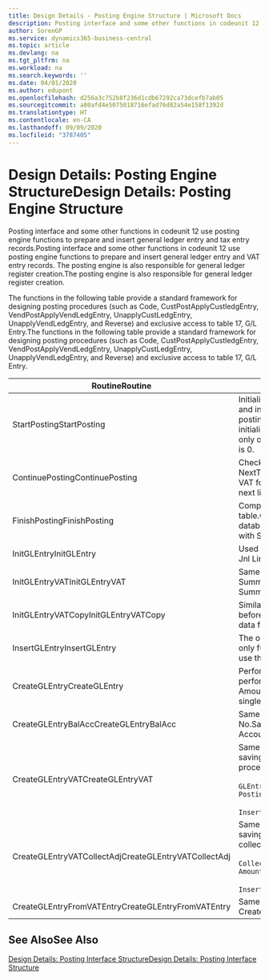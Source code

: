 ```yaml
---
title: Design Details - Posting Engine Structure | Microsoft Docs
description: Posting interface and some other functions in codeunit 12 use posting engine functions to prepare and insert general ledger entry and tax entry records. The posting engine is also responsible for general ledger register creation.
author: SorenGP
ms.service: dynamics365-business-central
ms.topic: article
ms.devlang: na
ms.tgt_pltfrm: na
ms.workload: na
ms.search.keywords: ''
ms.date: 04/01/2020
ms.author: edupont
ms.openlocfilehash: d256a3c752b8f236d1cdb67292ca73dcefb7ab05
ms.sourcegitcommit: a80afd4e5075018716efad76d82a54e158f1392d
ms.translationtype: HT
ms.contentlocale: en-CA
ms.lasthandoff: 09/09/2020
ms.locfileid: "3787405"
---
```

# <a name="design-details-posting-engine-structure"></a><span data-ttu-id="dc0bf-104">Design Details: Posting Engine Structure</span><span class="sxs-lookup"><span data-stu-id="dc0bf-104">Design Details: Posting Engine Structure</span></span>
<span data-ttu-id="dc0bf-105">Posting interface and some other functions in codeunit 12 use posting engine functions to prepare and insert general ledger entry and tax entry records.</span><span class="sxs-lookup"><span data-stu-id="dc0bf-105">Posting interface and some other functions in codeunit 12 use posting engine functions to prepare and insert general ledger entry and VAT entry records.</span></span> <span data-ttu-id="dc0bf-106">The posting engine is also responsible for general ledger register creation.</span><span class="sxs-lookup"><span data-stu-id="dc0bf-106">The posting engine is also responsible for general ledger register creation.</span></span>  
  
 <span data-ttu-id="dc0bf-107">The functions in the following table provide a standard framework for designing posting procedures (such as Code, CustPostApplyCustledgEntry, VendPostApplyVendLedgEntry, UnapplyCustLedgEntry, UnapplyVendLedgEntry, and Reverse) and exclusive access to table 17, G/L Entry.</span><span class="sxs-lookup"><span data-stu-id="dc0bf-107">The functions in the following table provide a standard framework for designing posting procedures (such as Code, CustPostApplyCustledgEntry, VendPostApplyVendLedgEntry, UnapplyCustLedgEntry, UnapplyVendLedgEntry, and Reverse) and exclusive access to table 17, G/L Entry.</span></span>  
  
|<span data-ttu-id="dc0bf-108">Routine</span><span class="sxs-lookup"><span data-stu-id="dc0bf-108">Routine</span></span>|<span data-ttu-id="dc0bf-109">Description</span><span class="sxs-lookup"><span data-stu-id="dc0bf-109">Description</span></span>|  
|-------------|---------------------------------------|  
|<span data-ttu-id="dc0bf-110">StartPosting</span><span class="sxs-lookup"><span data-stu-id="dc0bf-110">StartPosting</span></span>|<span data-ttu-id="dc0bf-111">Initializes posting buffer TempGLEntryBuf, locks G/L Entry and Tax Entry tables, and initializes Accounting Period, G/L Register, and Exchange Rate.</span><span class="sxs-lookup"><span data-stu-id="dc0bf-111">Initializes posting buffer TempGLEntryBuf, locks G/L Entry and VAT Entry tables, and initializes Accounting Period, G/L Register, and Exchange Rate.</span></span> <span data-ttu-id="dc0bf-112">Should be called only once, then NextEntryNo is 0.</span><span class="sxs-lookup"><span data-stu-id="dc0bf-112">Should be called only once, then NextEntryNo is 0.</span></span>|  
|<span data-ttu-id="dc0bf-113">ContinuePosting</span><span class="sxs-lookup"><span data-stu-id="dc0bf-113">ContinuePosting</span></span>|<span data-ttu-id="dc0bf-114">Checks and posts unrealized tax for previous transaction increment NextTransactionNo and prepares post of next line.</span><span class="sxs-lookup"><span data-stu-id="dc0bf-114">Checks and posts unrealized VAT for previous transaction increment NextTransactionNo and prepares post of next line.</span></span>|  
|<span data-ttu-id="dc0bf-115">FinishPosting</span><span class="sxs-lookup"><span data-stu-id="dc0bf-115">FinishPosting</span></span>|<span data-ttu-id="dc0bf-116">Completes posting by inserting G/L entries from temporary buffer into database table.</span><span class="sxs-lookup"><span data-stu-id="dc0bf-116">Completes posting by inserting G/L entries from temporary buffer into database table.</span></span> <span data-ttu-id="dc0bf-117">Always used together with StartPosting.</span><span class="sxs-lookup"><span data-stu-id="dc0bf-117">Always used together with StartPosting.</span></span> <span data-ttu-id="dc0bf-118">Checks for inconsistencies.</span><span class="sxs-lookup"><span data-stu-id="dc0bf-118">Checks for inconsistencies.</span></span>|  
|<span data-ttu-id="dc0bf-119">InitGLEntry</span><span class="sxs-lookup"><span data-stu-id="dc0bf-119">InitGLEntry</span></span>|<span data-ttu-id="dc0bf-120">Used to initialize new G/L entry for Gen.</span><span class="sxs-lookup"><span data-stu-id="dc0bf-120">Used to initialize new G/L entry for Gen.</span></span> <span data-ttu-id="dc0bf-121">Jnl Line.</span><span class="sxs-lookup"><span data-stu-id="dc0bf-121">Jnl Line.</span></span> <span data-ttu-id="dc0bf-122">Returns GLEntry as parameter.</span><span class="sxs-lookup"><span data-stu-id="dc0bf-122">Returns GLEntry as parameter.</span></span>|  
|<span data-ttu-id="dc0bf-123">InitGLEntryVAT</span><span class="sxs-lookup"><span data-stu-id="dc0bf-123">InitGLEntryVAT</span></span>|<span data-ttu-id="dc0bf-124">Same as InitGLEntry, but also assigns Bal. Account No. and SummarizeVAT.</span><span class="sxs-lookup"><span data-stu-id="dc0bf-124">Same as InitGLEntry, but also assigns Bal. Account No. and SummarizeVAT.</span></span>|  
|<span data-ttu-id="dc0bf-125">InitGLEntryVATCopy</span><span class="sxs-lookup"><span data-stu-id="dc0bf-125">InitGLEntryVATCopy</span></span>|<span data-ttu-id="dc0bf-126">Similar to InitGLEntryTax, but also copies posting groups data from Tax Entry before SummarizeTax.</span><span class="sxs-lookup"><span data-stu-id="dc0bf-126">Similar to InitGLEntryVAT, but also copies posting groups data from VAT Entry before SummarizeVAT.</span></span>|  
|<span data-ttu-id="dc0bf-127">InsertGLEntry</span><span class="sxs-lookup"><span data-stu-id="dc0bf-127">InsertGLEntry</span></span>|<span data-ttu-id="dc0bf-128">The only function that inserts G/L entry into global TempGLEntryBuf table.</span><span class="sxs-lookup"><span data-stu-id="dc0bf-128">The only function that inserts G/L entry into global TempGLEntryBuf table.</span></span> <span data-ttu-id="dc0bf-129">Always use this function for insert.</span><span class="sxs-lookup"><span data-stu-id="dc0bf-129">Always use this function for insert.</span></span>|  
|<span data-ttu-id="dc0bf-130">CreateGLEntry</span><span class="sxs-lookup"><span data-stu-id="dc0bf-130">CreateGLEntry</span></span>|<span data-ttu-id="dc0bf-131">Performs an InitGLEntry, assigns Additional Currency Amount, and then performs InsertGLEntry.</span><span class="sxs-lookup"><span data-stu-id="dc0bf-131">Performs an InitGLEntry, assigns Additional Currency Amount, and then performs InsertGLEntry.</span></span> <span data-ttu-id="dc0bf-132">Replaces several lines of code with a single function call.</span><span class="sxs-lookup"><span data-stu-id="dc0bf-132">Replaces several lines of code with a single function call.</span></span>|  
|<span data-ttu-id="dc0bf-133">CreateGLEntryBalAcc</span><span class="sxs-lookup"><span data-stu-id="dc0bf-133">CreateGLEntryBalAcc</span></span>|<span data-ttu-id="dc0bf-134">Same as CreateGLEntry, but also assigns Bal. Account Type and Bal. Account No.</span><span class="sxs-lookup"><span data-stu-id="dc0bf-134">Same as CreateGLEntry, but also assigns Bal. Account Type and Bal. Account No.</span></span>|  
|<span data-ttu-id="dc0bf-135">CreateGLEntryVAT</span><span class="sxs-lookup"><span data-stu-id="dc0bf-135">CreateGLEntryVAT</span></span>|<span data-ttu-id="dc0bf-136">Same as CreateGLEntry, but with additional processing for posting groups and saving to temporary Tax buffer:</span><span class="sxs-lookup"><span data-stu-id="dc0bf-136">Same as CreateGLEntry, but with additional processing for posting groups and saving to temporary VAT buffer:</span></span><br /><br /> `GLEntry.CopyPostingGroupsFromDtldCVBuf(DtldCVLedgEntryBuf,GenJnlLine."Gen. Posting Type");`<br /><br /> `InsertVATEntriesFromTemp(DtldCVLedgEntryBuf,GLEntry);`|  
|<span data-ttu-id="dc0bf-137">CreateGLEntryVATCollectAdj</span><span class="sxs-lookup"><span data-stu-id="dc0bf-137">CreateGLEntryVATCollectAdj</span></span>|<span data-ttu-id="dc0bf-138">Same as CreateGLEntry, but with additional collection of adjustments and saving to temporary Tax buffer:</span><span class="sxs-lookup"><span data-stu-id="dc0bf-138">Same as CreateGLEntry, but with additional collection of adjustments and saving to temporary VAT buffer:</span></span><br /><br /> `CollectAdjustment(AdjAmount,GLEntry.Amount,GLEntry."Additional-Currency Amount",OriginalDateSet);`<br /><br /> `InsertVATEntriesFromTemp(DtldCVLedgEntryBuf,GLEntry);`|  
|<span data-ttu-id="dc0bf-139">CreateGLEntryFromVATEntry</span><span class="sxs-lookup"><span data-stu-id="dc0bf-139">CreateGLEntryFromVATEntry</span></span>|<span data-ttu-id="dc0bf-140">Same as CreateGLEntry, but also copies posting groups from Tax entry.</span><span class="sxs-lookup"><span data-stu-id="dc0bf-140">Same as CreateGLEntry, but also copies posting groups from VAT entry.</span></span>|  
  
## <a name="see-also"></a><span data-ttu-id="dc0bf-141">See Also</span><span class="sxs-lookup"><span data-stu-id="dc0bf-141">See Also</span></span>  
 [<span data-ttu-id="dc0bf-142">Design Details: Posting Interface Structure</span><span class="sxs-lookup"><span data-stu-id="dc0bf-142">Design Details: Posting Interface Structure</span></span>](design-details-posting-interface-structure.md)
